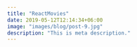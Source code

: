 ```yaml
---
title: "ReactMovies"
date: 2019-05-12T12:14:34+06:00
image: "images/blog/post-9.jpg"
description: "This is meta description."
---
```


